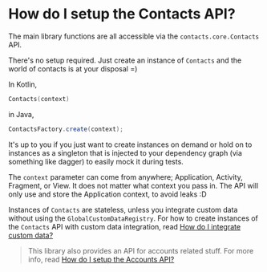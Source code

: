 # How do I setup the Contacts API?

The main library functions are all accessible via the `contacts.core.Contacts` API.

There's no setup required. Just create an instance of `Contacts` and the world of contacts is at
your disposal =)

In Kotlin,

```kotlin
Contacts(context)
```

in Java,

```java
ContactsFactory.create(context);
```

It's up to you if you just want to create instances on demand or hold on to instances as a singleton
that is injected to your dependency graph (via something like dagger) to easily mock it during tests.

The `context` parameter can come from anywhere; Application, Activity, Fragment, or View. It does
not matter what context you pass in. The API will only use and store the Application context, to
avoid leaks :D

Instances of `Contacts` are stateless, unless you integrate custom data without using the
`GlobalCustomDataRegistry`. For how to create instances of the `Contacts` API with custom data
integration, read [How do I integrate custom data?](/contacts-android/howto/howto-integrate-custom-data.html)

> This library also provides an API for accounts related stuff. For more info, read 
> [How do I setup the Accounts API?](/contacts-android/howto/howto-setup-accounts-api.html)